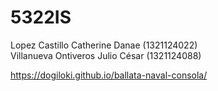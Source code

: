 # 5322IS
Lopez Castillo Catherine Danae (1321124022)<br>
Villanueva Ontiveros Julio César (1321124088)

https://dogiloki.github.io/ballata-naval-consola/
